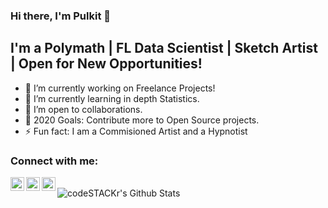 ### Hi there, I'm Pulkit  👋

## I'm a Polymath | FL Data Scientist | Sketch Artist | Open for New Opportunities!
- 🔭 I’m currently working on Freelance Projects!
- 🌱 I’m currently learning in depth Statistics.
- 🤝 I’m open to collaborations.
- 🥅 2020 Goals: Contribute more to Open Source projects.
- ⚡ Fun fact: I am a Commisioned Artist and a Hypnotist

### Connect with me:

[<img align="left" alt="codeSTACKr | Twitter" width="22px" src="https://cdn.jsdelivr.net/npm/simple-icons@v3/icons/twitter.svg" />][twitter]
[<img align="left" alt="codeSTACKr | LinkedIn" width="22px" src="https://cdn.jsdelivr.net/npm/simple-icons@v3/icons/linkedin.svg" />][linkedin]
[<img align="left" alt="codeSTACKr | Instagram" width="22px" src="https://cdn.jsdelivr.net/npm/simple-icons@v3/icons/instagram.svg" />][instagram]

<br />

<img align="left" alt="codeSTACKr's Github Stats" src="https://github-readme-stats.vercel.app/api?username=pulkitmehta&show_icons=true&hide_border=true" />

[twitter]: https://twitter.com/ipulkitmehta
[instagram]: https://instagram.com/ipulkitmehta
[linkedin]: https://www.linkedin.com/in/ipulkitmehta
